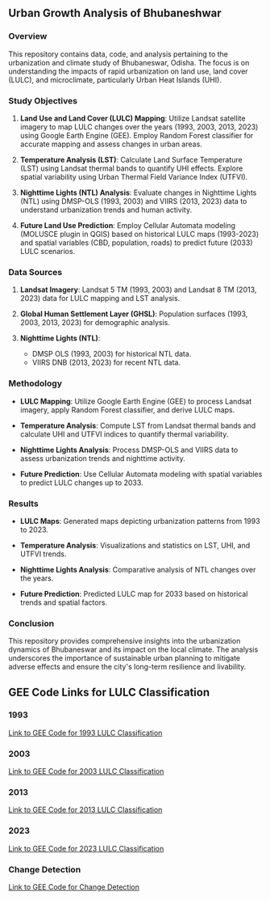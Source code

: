 
## Urban Growth Analysis of Bhubaneshwar
### Overview
This repository contains data, code, and analysis pertaining to the urbanization and climate study of Bhubaneswar, Odisha. The focus is on understanding the impacts of rapid urbanization on land use, land cover (LULC), and microclimate, particularly Urban Heat Islands (UHI).

### Study Objectives
1. **Land Use and Land Cover (LULC) Mapping**: Utilize Landsat satellite imagery to map LULC changes over the years (1993, 2003, 2013, 2023) using Google Earth Engine (GEE). Employ Random Forest classifier for accurate mapping and assess changes in urban areas.
   
2. **Temperature Analysis (LST)**: Calculate Land Surface Temperature (LST) using Landsat thermal bands to quantify UHI effects. Explore spatial variability using Urban Thermal Field Variance Index (UTFVI).

3. **Nighttime Lights (NTL) Analysis**: Evaluate changes in Nighttime Lights (NTL) using DMSP-OLS (1993, 2003) and VIIRS (2013, 2023) data to understand urbanization trends and human activity.

4. **Future Land Use Prediction**: Employ Cellular Automata modeling (MOLUSCE plugin in QGIS) based on historical LULC maps (1993-2023) and spatial variables (CBD, population, roads) to predict future (2033) LULC scenarios.

### Data Sources
1. **Landsat Imagery**: Landsat 5 TM (1993, 2003) and Landsat 8 TM (2013, 2023) data for LULC mapping and LST analysis.
   
2. **Global Human Settlement Layer (GHSL)**: Population surfaces (1993, 2003, 2013, 2023) for demographic analysis.

3. **Nighttime Lights (NTL)**:
   - DMSP OLS (1993, 2003) for historical NTL data.
   - VIIRS DNB (2013, 2023) for recent NTL data.

### Methodology
- **LULC Mapping**: Utilize Google Earth Engine (GEE) to process Landsat imagery, apply Random Forest classifier, and derive LULC maps.
  
- **Temperature Analysis**: Compute LST from Landsat thermal bands and calculate UHI and UTFVI indices to quantify thermal variability.

- **Nighttime Lights Analysis**: Process DMSP-OLS and VIIRS data to assess urbanization trends and nighttime activity.

- **Future Prediction**: Use Cellular Automata modeling with spatial variables to predict LULC changes up to 2033.


### Results
- **LULC Maps**: Generated maps depicting urbanization patterns from 1993 to 2023.
  
- **Temperature Analysis**: Visualizations and statistics on LST, UHI, and UTFVI trends.
  
- **Nighttime Lights Analysis**: Comparative analysis of NTL changes over the years.

- **Future Prediction**: Predicted LULC map for 2033 based on historical trends and spatial factors.

### Conclusion
This repository provides comprehensive insights into the urbanization dynamics of Bhubaneswar and its impact on the local climate. The analysis underscores the importance of sustainable urban planning to mitigate adverse effects and ensure the city's long-term resilience and livability.

## GEE Code Links for LULC Classification

### 1993
[Link to GEE Code for 1993 LULC Classification](https://code.earthengine.google.com/a6949f31849ec500a28645a857192b6f)

### 2003
[Link to GEE Code for 2003 LULC Classification](https://code.earthengine.google.com/db25a6f058973448fdd4434821482c25)

### 2013
[Link to GEE Code for 2013 LULC Classification](https://code.earthengine.google.com/66cde522f2bc9aef3627dad14c135524)

### 2023
[Link to GEE Code for 2023 LULC Classification](https://code.earthengine.google.com/b0032b19742442feb092faea502f36bd)

### Change Detection
[Link to GEE Code for Change Detection](https://code.earthengine.google.com/fa556154c3e3cb546e7a3309cfd0d53e)


